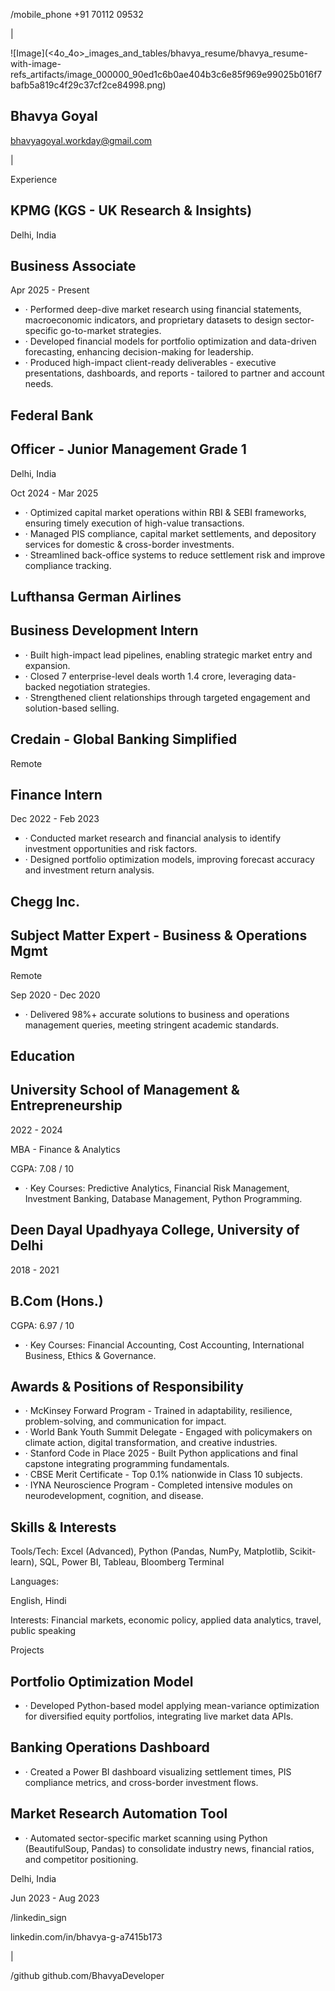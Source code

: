 /mobile\_phone +91 70112 09532

|

![Image](<4o_4o>_images_and_tables/bhavya_resume/bhavya_resume-with-image-refs_artifacts/image_000000_90ed1c6b0ae404b3c6e85f969e99025b016f7bafb5a819c4f29c37cf2ce84998.png)

## Bhavya Goyal

bhavyagoyal.workday@gmail.com

|

Experience

## KPMG (KGS - UK Research &amp; Insights)

Delhi, India

## Business Associate

Apr 2025 - Present

- · Performed deep-dive market research using financial statements, macroeconomic indicators, and proprietary datasets to design sector-specific go-to-market strategies.
- · Developed financial models for portfolio optimization and data-driven forecasting, enhancing decision-making for leadership.
- · Produced high-impact client-ready deliverables - executive presentations, dashboards, and reports - tailored to partner and account needs.

## Federal Bank

## Officer - Junior Management Grade 1

Delhi, India

Oct 2024 - Mar 2025

- · Optimized capital market operations within RBI &amp; SEBI frameworks, ensuring timely execution of high-value transactions.
- · Managed PIS compliance, capital market settlements, and depository services for domestic &amp; cross-border investments.
- · Streamlined back-office systems to reduce settlement risk and improve compliance tracking.

## Lufthansa German Airlines

## Business Development Intern

- · Built high-impact lead pipelines, enabling strategic market entry and expansion.
- · Closed 7 enterprise-level deals worth 1.4 crore, leveraging data-backed negotiation strategies.
- · Strengthened client relationships through targeted engagement and solution-based selling.

## Credain - Global Banking Simplified

Remote

## Finance Intern

Dec 2022 - Feb 2023

- · Conducted market research and financial analysis to identify investment opportunities and risk factors.
- · Designed portfolio optimization models, improving forecast accuracy and investment return analysis.

## Chegg Inc.

## Subject Matter Expert - Business &amp; Operations Mgmt

Remote

Sep 2020 - Dec 2020

- · Delivered 98%+ accurate solutions to business and operations management queries, meeting stringent academic standards.

## Education

## University School of Management &amp; Entrepreneurship

2022 - 2024

MBA - Finance &amp; Analytics

CGPA: 7.08 / 10

- · Key Courses: Predictive Analytics, Financial Risk Management, Investment Banking, Database Management, Python Programming.

## Deen Dayal Upadhyaya College, University of Delhi

2018 - 2021

## B.Com (Hons.)

CGPA: 6.97 / 10

- · Key Courses: Financial Accounting, Cost Accounting, International Business, Ethics &amp; Governance.

## Awards &amp; Positions of Responsibility

- · McKinsey Forward Program - Trained in adaptability, resilience, problem-solving, and communication for impact.
- · World Bank Youth Summit Delegate - Engaged with policymakers on climate action, digital transformation, and creative industries.
- · Stanford Code in Place 2025 - Built Python applications and final capstone integrating programming fundamentals.
- · CBSE Merit Certificate - Top 0.1% nationwide in Class 10 subjects.
- · IYNA Neuroscience Program - Completed intensive modules on neurodevelopment, cognition, and disease.

## Skills &amp; Interests

Tools/Tech: Excel (Advanced), Python (Pandas, NumPy, Matplotlib, Scikit-learn), SQL, Power BI, Tableau, Bloomberg Terminal

Languages:

English, Hindi

Interests: Financial markets, economic policy, applied data analytics, travel, public speaking

Projects

## Portfolio Optimization Model

- · Developed Python-based model applying mean-variance optimization for diversified equity portfolios, integrating live market data APIs.

## Banking Operations Dashboard

- · Created a Power BI dashboard visualizing settlement times, PIS compliance metrics, and cross-border investment flows.

## Market Research Automation Tool

- · Automated sector-specific market scanning using Python (BeautifulSoup, Pandas) to consolidate industry news, financial ratios, and competitor positioning.

Delhi, India

Jun 2023 - Aug 2023

/linkedin\_sign

linkedin.com/in/bhavya-g-a7415b173

|

/github github.com/BhavyaDeveloper